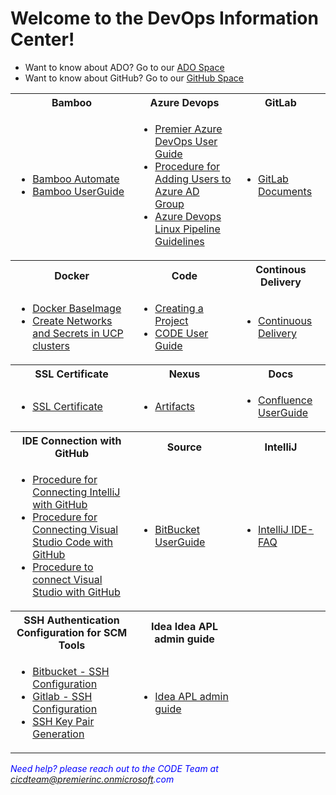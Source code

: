 # Welcome to the DevOps Information Center!

- Want to know about ADO? Go to our [ADO Space](./azure_devops/)
- Want to know about GitHub? Go to our [GitHub Space](./github/)

<table>
  <tr>
    <th>Bamboo</th>
    <th>Azure Devops</th>
    <th>GitLab</th>
  </tr>
  <tr>
    <td>
      <ul>
        <li><a href="https://github.com/PremierInc/devops-documents/wiki/Bamboo-Automate">Bamboo Automate</a></li>
        <li><a href="https://github.com/PremierInc/devops-documents/wiki/Bamboo-User-Guide">Bamboo UserGuide</a></li>
     </ul>  
    </td>
    <td>
      <ul>
        <li><a href="https://github.com/PremierInc/devops-documents/wiki/Premier-Azure-DevOps-User-Guide">Premier Azure DevOps User Guide</a></li>
        <li><a href="https://github.com/PremierInc/devops-documents/wiki/Procedure-for-Adding-Users-to-Azure-AD-Group">Procedure for Adding Users to Azure AD Group</a></li>
        <li><a href="https://github.com/PremierInc/code-devops-documents/blob/main/azure_devops/pipeline/linux_pipeline.md">Azure Devops Linux Pipeline Guidelines</a></li>
     </ul> 
    </td>
    <td>
      <ul>
        <li><a href="https://github.com/PremierInc/devops-documents/wiki/Gitlab-Documents">GitLab Documents</a></li>
     </ul>
    </td>
  </tr>
  <tr>
    <th>Docker</th>
    <th>Code</th>
    <th>Continous Delivery</th>
  </tr>
  <tr>
    <td>
      <ul>
        <li><a href="https://github.com/PremierInc/devops-documents/wiki/Docker-Base-Image">Docker BaseImage</a></li>
        <li><a href="https://github.com/PremierInc/devops-documents/wiki/Create-Networks-and-Secrets-in-UCP-clusters">Create Networks and Secrets in UCP clusters</a></li>
     </ul>  
    </td>
    <td>
      <ul>
        <li><a href="https://github.com/PremierInc/devops-documents/wiki/Creating-a-Project">Creating a Project</a></li>
        <li><a href="https://github.com/PremierInc/devops-documents/wiki/CODE-User-Guide">CODE User Guide</a></li>
     </ul> 
    </td>
    <td>
      <ul>
        <li><a href="https://github.com/PremierInc/devops-documents/wiki/Continuous-Delivery">Continuous Delivery</a></li>
     </ul>
    </td>
  </tr>
 <tr>
    <th>SSL Certificate</th>
    <th>Nexus</th>
    <th>Docs</th>
  </tr>
  <tr>
    <td>
      <ul>
        <li><a href="https://github.com/PremierInc/devops-documents/wiki/SSL-Certificate">SSL Certificate</a></li>
     </ul>  
    </td>
    <td>
      <ul>
        <li><a href="https://github.com/PremierInc/devops-documents/wiki/Artifacts">Artifacts</a></li>
     </ul> 
    </td>
    <td>
      <ul>
        <li><a href="https://github.com/PremierInc/devops-documents/wiki/Docs">Confluence UserGuide</a></li>
     </ul>
    </td>
  </tr>
<tr>
    <th>IDE Connection with GitHub</th>
    <th>Source</th>
    <th>IntelliJ</th>
  </tr>
  <tr>
    <td>
      <ul>
        <li><a href="https://github.com/PremierInc/devops-documents/wiki/Procedure-for-Connecting-IntelliJ-with-GitHub">Procedure for Connecting IntelliJ with GitHub</a></li>
        <li><a href="https://github.com/PremierInc/devops-documents/wiki/Procedure-for-Connecting-Visual-Studio-Code-with-GitHub">Procedure for Connecting Visual Studio Code with GitHub</a></li>
        <li><a href="https://github.com/PremierInc/devops-documents/wiki/Procedure-to-connect-Visual-Studio-with-GitHub">Procedure to connect Visual Studio with GitHub</a></li>
     </ul>  
    </td>
    <td>
      <ul>
        <li><a href="https://github.com/PremierInc/devops-documents/wiki/Source">BitBucket UserGuide</a></li>
     </ul> 
    </td>
    <td>
      <ul>
        <li><a href="https://github.com/PremierInc/devops-documents/wiki/IntelliJ-IDE---FAQ">IntelliJ IDE-FAQ</a></li>
     </ul>
    </td>
  </tr>
<tr>
    <th>SSH Authentication Configuration for SCM Tools</th>
    <th>Idea Idea APL admin guide</th>
    <th></th>
  </tr>
  <tr>
    <td>
      <ul>
        <li><a href="https://github.com/PremierInc/devops-documents/wiki/Bitbucket---SSH-Configuration">Bitbucket - SSH Configuration</a></li>
        <li><a href="https://github.com/PremierInc/devops-documents/wiki/Gitlab-SSH-Configuration">Gitlab - SSH Configuration</a></li>
        <li><a href="https://github.com/PremierInc/devops-documents/wiki/SSH-Key-Pair-Generation">SSH Key Pair Generation</a></li>
     </ul>  
    </td>
    <td>
      <ul>
       <li><a href="https://github.com/PremierInc/devops-documents/wiki/Idea---Idea-APL-admin-guide">Idea APL admin guide</a></li> 
     </ul>  
    </td>
    <td>
    </td>
  </tr>
</table>

<span style="color:blue">_Need help? please reach out to the CODE Team at cicdteam@premierinc.onmicrosoft.com_</span>
